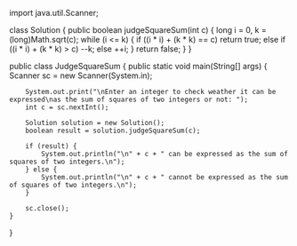 import java.util.Scanner;

class Solution {
    public boolean judgeSquareSum(int c) {
        long i = 0, k = (long)Math.sqrt(c);
        while (i <= k) {
            if ((i * i) + (k * k) == c)
                return true;
            else if ((i * i) + (k * k) > c)
                --k;
            else
                ++i;
        }
        return false;
    }
}

public class JudgeSquareSum {
    public static void main(String[] args) {
        Scanner sc = new Scanner(System.in);

        System.out.print("\nEnter an integer to check weather it can be expressed\nas the sum of squares of two integers or not: ");
        int c = sc.nextInt();

        Solution solution = new Solution();
        boolean result = solution.judgeSquareSum(c);

        if (result) {
            System.out.println("\n" + c + " can be expressed as the sum of squares of two integers.\n");
        } else {
            System.out.println("\n" + c + " cannot be expressed as the sum of squares of two integers.\n");
        }

        sc.close();
    }
}
